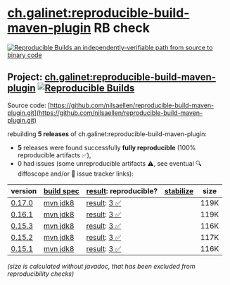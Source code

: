 [ch.galinet:reproducible-build-maven-plugin](https://central.sonatype.com/artifact/ch.galinet/reproducible-build-maven-plugin/versions) RB check
=======

[![Reproducible Builds](https://reproducible-builds.org/images/logos/rb.svg) an independently-verifiable path from source to binary code](https://reproducible-builds.org/)

## Project: [ch.galinet:reproducible-build-maven-plugin](https://central.sonatype.com/artifact/ch.galinet/reproducible-build-maven-plugin/versions) [![Reproducible Builds](https://img.shields.io/endpoint?url=https://raw.githubusercontent.com/jvm-repo-rebuild/reproducible-central/master/content/ch/galinet/reproducible-build-maven-plugin/badge.json)](https://github.com/jvm-repo-rebuild/reproducible-central/blob/master/content/ch/galinet/reproducible-build-maven-plugin/README.md)

Source code: [https://github.com/nilsaellen/reproducible-build-maven-plugin.git](https://github.com/nilsaellen/reproducible-build-maven-plugin.git)

rebuilding **5 releases** of ch.galinet:reproducible-build-maven-plugin:
- **5** releases were found successfully **fully reproducible** (100% reproducible artifacts :white_check_mark:),
- 0 had issues (some unreproducible artifacts :warning:, see eventual :mag: diffoscope and/or :memo: issue tracker links):

| version | [build spec](/BUILDSPEC.md) | [result](https://reproducible-builds.org/docs/jvm/): reproducible? | [stabilize](https://github.com/google/oss-rebuild/blob/main/cmd/stabilize/README.md) | size |
| -- | --------- | ------ | ------ | -- |
| [0.17.0](https://central.sonatype.com/artifact/ch.galinet/reproducible-build-maven-plugin/0.17.0/pom) | [mvn jdk8](reproducible-build-maven-plugin-0.17.0.buildspec) | [result](reproducible-build-maven-plugin-0.17.0.buildinfo): [3 :white_check_mark: ](reproducible-build-maven-plugin-0.17.0.buildcompare) | | 119K |
| [0.16.1](https://central.sonatype.com/artifact/ch.galinet/reproducible-build-maven-plugin/0.16.1/pom) | [mvn jdk8](reproducible-build-maven-plugin-0.16.1.buildspec) | [result](reproducible-build-maven-plugin-0.16.1.buildinfo): [3 :white_check_mark: ](reproducible-build-maven-plugin-0.16.1.buildcompare) | | 119K |
| [0.15.3](https://central.sonatype.com/artifact/ch.galinet/reproducible-build-maven-plugin/0.15.3/pom) | [mvn jdk8](reproducible-build-maven-plugin-0.15.3.buildspec) | [result](reproducible-build-maven-plugin-0.15.3.buildinfo): [3 :white_check_mark: ](reproducible-build-maven-plugin-0.15.3.buildcompare) | | 116K |
| [0.15.2](https://central.sonatype.com/artifact/ch.galinet/reproducible-build-maven-plugin/0.15.2/pom) | [mvn jdk8](reproducible-build-maven-plugin-0.15.2.buildspec) | [result](reproducible-build-maven-plugin-0.15.2.buildinfo): [3 :white_check_mark: ](reproducible-build-maven-plugin-0.15.2.buildcompare) | | 117K |
| [0.15.1](https://central.sonatype.com/artifact/ch.galinet/reproducible-build-maven-plugin/0.15.1/pom) | [mvn jdk8](reproducible-build-maven-plugin-0.15.1.buildspec) | [result](reproducible-build-maven-plugin-0.15.1.buildinfo): [3 :white_check_mark: ](reproducible-build-maven-plugin-0.15.1.buildcompare) | | 116K |

<i>(size is calculated without javadoc, that has been excluded from reproducibility checks)</i>
